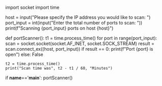 import socket
import time

host = input("Please specify the IP address you would like to scan: ")
port_input = int(input("Enter the total number of ports to scan: "))
print(f"Scanning {port_input} ports on host {host}")

def portScanner():
    t1 = time.process_time()
    for port in range(port_input):
        scan = socket.socket(socket.AF_INET, socket.SOCK_STREAM)
        result = scan.connect_ex((host, port_input))
        if result == 0:
            print(f"Port {port} is open")
        else:
            False

    t2 = time.process_time()
    print("Scan time was", t2 - t1 / 60, "Minutes")

if __name__=='__main__':
    portScanner()
